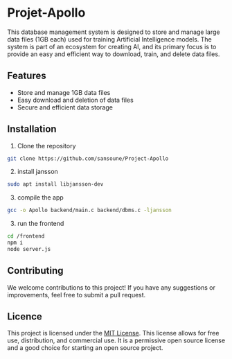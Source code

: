 # Projet-Apollo
This database management system is designed to store and manage large data files (1GB each) used for training Artificial Intelligence models. The system is part of an ecosystem for creating AI, and its primary focus is to provide an easy and efficient way to download, train, and delete data files.

## Features
- Store and manage 1GB data files
- Easy download and deletion of data files
- Secure and efficient data storage

## Installation
1. Clone the repository
``` bash
git clone https://github.com/sansoune/Project-Apollo
```

2. install jansson 
``` bash
sudo apt install libjansson-dev
```

3. compile the app
``` bash
gcc -o Apollo backend/main.c backend/dbms.c -ljansson
```

3. run the frontend
```bash
cd /frontend
npm i
node server.js
```

## Contributing
We welcome contributions to this project! If you have any suggestions or improvements, feel free to submit a pull request.


## Licence
This project is licensed under the [MIT License](LICENSE). This license allows for free use, distribution, and commercial use. It is a permissive open source license and a good choice for starting an open source project.